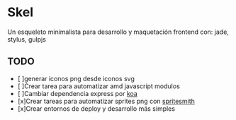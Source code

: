 Skel
====

Un esqueleto minimalista para desarrollo y maquetación frontend con: jade, stylus, gulpjs

TODO
----

- [ ]generar iconos png desde iconos svg
- [ ]Crear tarea para automatizar amd javascript modulos
- [ ]Cambiar dependencia express por [koa](https://github.com/koajs/koa)
- [x]Crear tareas para automatizar sprites png con [spritesmith](https://github.com/twolfson/gulp.spritesmith)
- [x]Crear entornos de deploy y desarrollo más simples
